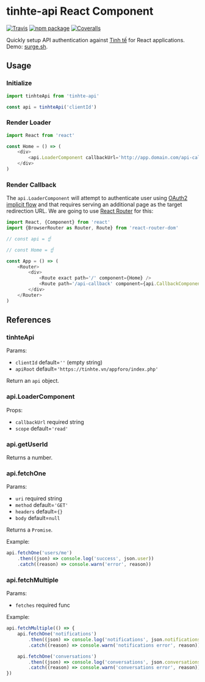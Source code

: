 # tinhte-api React Component

[![Travis][build-badge]][build]
[![npm package][npm-badge]][npm]
[![Coveralls][coveralls-badge]][coveralls]

Quickly setup API authentication against [Tinh tế](https://tinhte.vn) for React applications. Demo: [surge.sh](https://tinhte-api.surge.sh/?client_id=2wseo5fywn).

## Usage

### Initialize

```js
import tinhteApi from 'tinhte-api'

const api = tinhteApi('clientId')
```

### Render Loader

```js
import React from 'react'

const Home = () => (
    <div>
        <api.LoaderComponent callbackUrl='http://app.domain.com/api-callback' />
    </div>
)
```

### Render Callback

The `api.LoaderComponent` will attempt to authenticate user using [OAuth2 implicit flow](https://tools.ietf.org/html/rfc6749#section-1.3.2) and that requires serving an additional page as the target redirection URL. We are going to use [React Router](https://reacttraining.com/react-router/) for this:

```js
import React, {Component} from 'react'
import {BrowserRouter as Router, Route} from 'react-router-dom'

// const api = ☝️

// const Home = ☝️

const App = () => (
    <Router>
        <div>
            <Route exact path='/' component={Home} />
            <Route path='/api-callback' component={api.CallbackComponent} />
        </div>
    </Router>
)
```

## References


### tinhteApi

Params:

 - `clientId` default=`''` (empty string)
 - `apiRoot` default=`'https://tinhte.vn/appforo/index.php'`

Return an `api` object.

### api.LoaderComponent

Props:

 - `callbackUrl` required string
 - `scope` default=`'read'`

### api.getUserId

Returns a number.

### api.fetchOne

Params:

 - `uri` required string
 - `method` default=`'GET'`
 - `headers` default=`{}`
 - `body` default=`null`

Returns a `Promise`.

Example:

```js
api.fetchOne('users/me')
    .then((json) => console.log('success', json.user))
    .catch((reason) => console.warn('error', reason))
```

### api.fetchMultiple

Params:

 - `fetches` required func

Example:

```js
api.fetchMultiple(() => {
    api.fetchOne('notifications')
        .then((json) => console.log('notifications', json.notifications))
        .catch((reason) => console.warn('notifications error', reason))

    api.fetchOne('conversations')
        .then((json) => console.log('conversations', json.conversations))
        .catch((reason) => console.warn('conversations error', reason))
})
```

[build-badge]: https://img.shields.io/travis/daohoangson/js-tinhte-api/master.png?style=flat-square
[build]: https://travis-ci.org/daohoangson/js-tinhte-api

[npm-badge]: https://img.shields.io/npm/v/npm-package.png?style=flat-square
[npm]: https://www.npmjs.org/package/npm-package

[coveralls-badge]: https://img.shields.io/coveralls/daohoangson/js-tinhte-api/master.png?style=flat-square
[coveralls]: https://coveralls.io/github/daohoangson/js-tinhte-api
